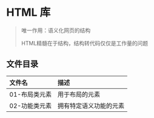 # HTML 库

> 唯一作用：语义化网页的结构
>
> HTML精髓在于结构，结构转代码仅仅是工作量的问题

## 文件目录

 | 文件名        | 描述                   |
 | :------------ | :--------------------- |
 | 01-布局类元素 | 用于布局的元素         |
 | 02-功能类元素 | 拥有特定语义功能的元素 |
